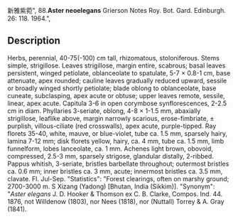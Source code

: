 新雅紫菀",
88.**Aster neoelegans** Grierson Notes Roy. Bot. Gard. Edinburgh. 26: 118. 1964.",

## Description
Herbs, perennial, 40-75(-100) cm tall, rhizomatous, stoloniferous. Stems simple, strigillose. Leaves strigillose, margin entire, scabrous; basal leaves persistent, winged petiolate, oblanceolate to spatulate, 5-7 × 0.8-1 cm, base attenuate, apex rounded; cauline leaves gradually reduced upward, sessile or broadly winged shortly petiolate; blade oblong to oblanceolate, base cuneate, subclasping, apex acute or obtuse; upper leaves remote, sessile, linear, apex acute. Capitula 3-6 in open corymbose synflorescences, 2-2.5 cm in diam. Phyllaries 3-seriate, oblong, 4-8 × 1-1.5 mm, abaxially strigillose, leaflike above, margin narrowly scarious, erose-fimbriate, ± purplish, villous-ciliate (red crosswalls), apex acute, purple-tipped. Ray florets 35-40, white, mauve, or blue-violet, tube ca. 1.5 mm, sparsely hairy, lamina 7-12 mm; disk florets yellow, hairy, ca. 4 mm, tube ca. 1.5 mm, limb funnelform, lobes lanceolate, ca. 1 mm. Achenes light brown, obovoid, compressed, 2.5-3 mm, sparsely strigose, glandular distally, 2-ribbed. Pappus whitish, 3-seriate, bristles barbellate throughout; outermost bristles ca. 0.6 mm; inner bristles ca. 3 mm, acute; innermost bristles ca. 3.5 mm, clavate. Fl. Jul-Sep.
  "Statistics": "Forest clearings, often on marshy ground; 2700-3000 m. S Xizang (Yadong) [Bhutan, India (Sikkim)].
  "Synonym": "*Aster elegans* J. D. Hooker &amp; Thomson ex C. B. Clarke, Compos. Ind. 44. 1876, not Willdenow (1803), nor Nees (1818), nor (Nuttall) Torrey &amp; A. Gray (1841).
